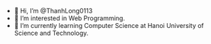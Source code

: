 - 👋 Hi, I’m @ThanhLong0113
- 👀 I’m interested in Web Programming.
- 🌱 I’m currently learning Computer Science at Hanoi University of Science and Technology.


